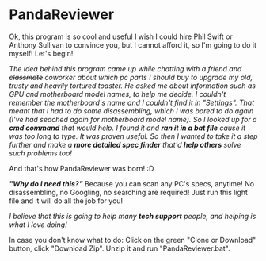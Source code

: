 # PandaReviewer

Ok, this program is so cool and useful I wish I could hire Phil Swift or Anthony Sullivan to convince you, but I cannot afford it, so I'm going to do it myself! Let's begin!

*The idea behind this program came up while chatting with a friend and ~~classmate~~ coworker about which pc parts I should buy to upgrade my old, trusty and heavily tortured toaster. He asked me about information such as GPU and motherboard model names, to help me decide. I couldn't remember the motherboard's name and I couldn't find it in "Settings". That meant that I had to do some disassembling, which I was bored to do again (I've had seached again for motherboard model name). So I looked up for a **cmd command** that would help. I found it and **ran it in a bat file** cause it was too long to type. It was proven useful. So then I wanted to take it a step further and make a **more detailed spec finder** that'd **help others** solve such problems too!*

And that's how PandaReviewer was born! :D

***"Why do I need this?"***
Because you can scan any PC's specs, anytime! No disassembling, no Googling, no searching are required! Just run this light file and it will do all the job for you! 

*I believe that this is going to help many **tech support** people, and helping is what I love doing!*

In case you don't know what to do: Click on the green "Clone or Download" button, click "Download Zip". Unzip it and run "PandaReviewer.bat".

